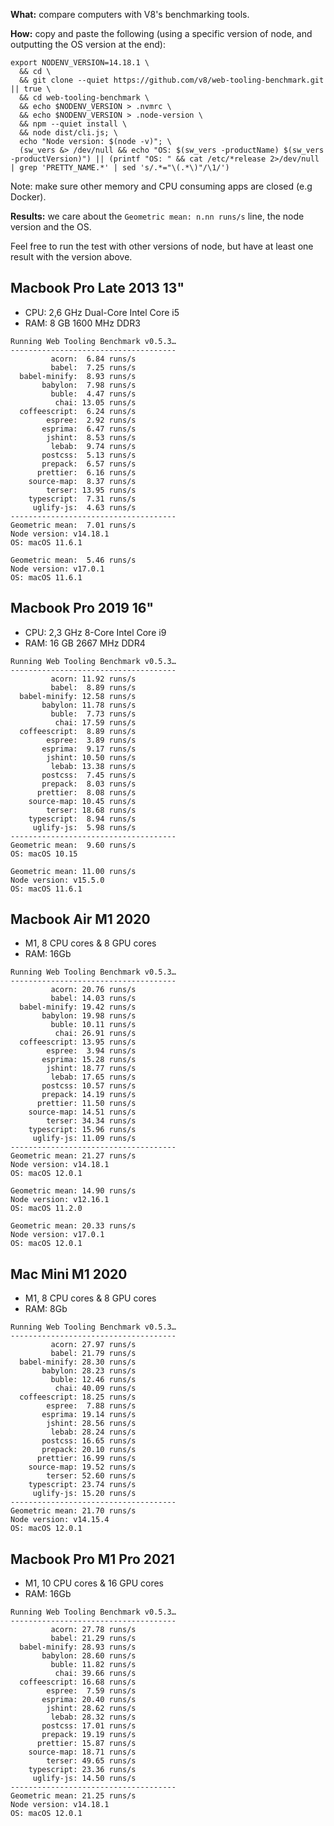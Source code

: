 **What:** compare computers with V8's benchmarking tools.

**How:** copy and paste the following (using a specific version of node, and
outputting the OS version at the end):

```
export NODENV_VERSION=14.18.1 \
  && cd \
  && git clone --quiet https://github.com/v8/web-tooling-benchmark.git || true \
  && cd web-tooling-benchmark \
  && echo $NODENV_VERSION > .nvmrc \
  && echo $NODENV_VERSION > .node-version \
  && npm --quiet install \
  && node dist/cli.js; \
  echo "Node version: $(node -v)"; \
  (sw_vers &> /dev/null && echo "OS: $(sw_vers -productName) $(sw_vers -productVersion)") || (printf "OS: " && cat /etc/*release 2>/dev/null | grep 'PRETTY_NAME.*' | sed 's/.*="\(.*\)"/\1/')
```

Note: make sure other memory and CPU consuming apps are closed (e.g Docker).

**Results:** we care about the `Geometric mean: n.nn runs/s` line, the node
version and the OS.

Feel free to run the test with other versions of node, but have at least one
result with the version above.

## Macbook Pro Late 2013 13"

- CPU: 2,6 GHz Dual-Core Intel Core i5
- RAM: 8 GB 1600 MHz DDR3

```
Running Web Tooling Benchmark v0.5.3…
-------------------------------------
         acorn:  6.84 runs/s
         babel:  7.25 runs/s
  babel-minify:  8.93 runs/s
       babylon:  7.98 runs/s
         buble:  4.47 runs/s
          chai: 13.05 runs/s
  coffeescript:  6.24 runs/s
        espree:  2.92 runs/s
       esprima:  6.47 runs/s
        jshint:  8.53 runs/s
         lebab:  9.74 runs/s
       postcss:  5.13 runs/s
       prepack:  6.57 runs/s
      prettier:  6.16 runs/s
    source-map:  8.37 runs/s
        terser: 13.95 runs/s
    typescript:  7.31 runs/s
     uglify-js:  4.63 runs/s
-------------------------------------
Geometric mean:  7.01 runs/s
Node version: v14.18.1
OS: macOS 11.6.1
```

```
Geometric mean:  5.46 runs/s
Node version: v17.0.1
OS: macOS 11.6.1
```

## Macbook Pro 2019 16"

- CPU: 2,3 GHz 8-Core Intel Core i9
- RAM: 16 GB 2667 MHz DDR4

```
Running Web Tooling Benchmark v0.5.3…
-------------------------------------
         acorn: 11.92 runs/s
         babel:  8.89 runs/s
  babel-minify: 12.58 runs/s
       babylon: 11.78 runs/s
         buble:  7.73 runs/s
          chai: 17.59 runs/s
  coffeescript:  8.89 runs/s
        espree:  3.89 runs/s
       esprima:  9.17 runs/s
        jshint: 10.50 runs/s
         lebab: 13.38 runs/s
       postcss:  7.45 runs/s
       prepack:  8.03 runs/s
      prettier:  8.08 runs/s
    source-map: 10.45 runs/s
        terser: 18.68 runs/s
    typescript:  8.94 runs/s
     uglify-js:  5.98 runs/s
-------------------------------------
Geometric mean:  9.60 runs/s
OS: macOS 10.15
```

```
Geometric mean: 11.00 runs/s
Node version: v15.5.0
OS: macOS 11.6.1
```


## Macbook Air M1 2020

- M1, 8 CPU cores & 8 GPU cores
- RAM: 16Gb

```
Running Web Tooling Benchmark v0.5.3…
-------------------------------------
         acorn: 20.76 runs/s
         babel: 14.03 runs/s
  babel-minify: 19.42 runs/s
       babylon: 19.98 runs/s
         buble: 10.11 runs/s
          chai: 26.91 runs/s
  coffeescript: 13.95 runs/s
        espree:  3.94 runs/s
       esprima: 15.28 runs/s
        jshint: 18.77 runs/s
         lebab: 17.65 runs/s
       postcss: 10.57 runs/s
       prepack: 14.19 runs/s
      prettier: 11.50 runs/s
    source-map: 14.51 runs/s
        terser: 34.34 runs/s
    typescript: 15.96 runs/s
     uglify-js: 11.09 runs/s
-------------------------------------
Geometric mean: 21.27 runs/s
Node version: v14.18.1
OS: macOS 12.0.1
```

```
Geometric mean: 14.90 runs/s
Node version: v12.16.1
OS: macOS 11.2.0
```

```
Geometric mean: 20.33 runs/s
Node version: v17.0.1
OS: macOS 12.0.1
```

## Mac Mini M1 2020

- M1, 8 CPU cores & 8 GPU cores
- RAM: 8Gb

```
Running Web Tooling Benchmark v0.5.3…
-------------------------------------
         acorn: 27.97 runs/s
         babel: 21.79 runs/s
  babel-minify: 28.30 runs/s
       babylon: 28.23 runs/s
         buble: 12.46 runs/s
          chai: 40.09 runs/s
  coffeescript: 18.25 runs/s
        espree:  7.88 runs/s
       esprima: 19.14 runs/s
        jshint: 28.56 runs/s
         lebab: 28.24 runs/s
       postcss: 16.65 runs/s
       prepack: 20.10 runs/s
      prettier: 16.99 runs/s
    source-map: 19.52 runs/s
        terser: 52.60 runs/s
    typescript: 23.74 runs/s
     uglify-js: 15.20 runs/s
-------------------------------------
Geometric mean: 21.70 runs/s
Node version: v14.15.4
OS: macOS 12.0.1
```

## Macbook Pro M1 Pro 2021

- M1, 10 CPU cores & 16 GPU cores
- RAM: 16Gb

```
Running Web Tooling Benchmark v0.5.3…
-------------------------------------
         acorn: 27.78 runs/s
         babel: 21.29 runs/s
  babel-minify: 28.93 runs/s
       babylon: 28.60 runs/s
         buble: 11.82 runs/s
          chai: 39.66 runs/s
  coffeescript: 16.68 runs/s
        espree:  7.59 runs/s
       esprima: 20.40 runs/s
        jshint: 28.62 runs/s
         lebab: 28.32 runs/s
       postcss: 17.01 runs/s
       prepack: 19.19 runs/s
      prettier: 15.87 runs/s
    source-map: 18.71 runs/s
        terser: 49.65 runs/s
    typescript: 23.36 runs/s
     uglify-js: 14.50 runs/s
-------------------------------------
Geometric mean: 21.25 runs/s
Node version: v14.18.1
OS: macOS 12.0.1
```
